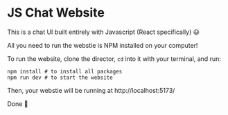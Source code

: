 # JS Chat Website

This is a chat UI built entirely with Javascript (React specifically) 😃

All you need to run the webstie is NPM installed on your computer!

To run the website, clone the director, `cd` into it with your terminal, and run:

```
npm install # to install all packages
npm run dev # to start the website
```

Then, your webstie will be running at http://localhost:5173/

Done 🎉
